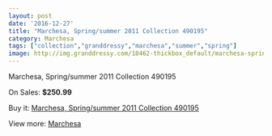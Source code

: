 ```yaml
---
layout: post
date: '2016-12-27'
title: "Marchesa, Spring/summer 2011 Collection 490195"
category: Marchesa
tags: ["collection","granddressy","marchesa","summer","spring"]
image: http://img.granddressy.com/18462-thickbox_default/marchesa-spring-summer-2011-collection-490195.jpg
---
```

Marchesa, Spring/summer 2011 Collection 490195

On Sales: **$250.99**
<a href="https://www.granddressy.com/en/marchesa/17445-marchesa-spring-summer-2011-collection-490195.html"><amp-img layout="responsive" width="600" height="600" src="//img.granddressy.com/18462-thickbox_default/marchesa-spring-summer-2011-collection-490195.jpg" alt="Marchesa, Spring/summer 2011 Collection 490195 0" /></a>

Buy it: [Marchesa, Spring/summer 2011 Collection 490195](https://www.granddressy.com/en/marchesa/17445-marchesa-spring-summer-2011-collection-490195.html "Marchesa, Spring/summer 2011 Collection 490195")

View more: [Marchesa](https://www.granddressy.com/en/108-marchesa "Marchesa")